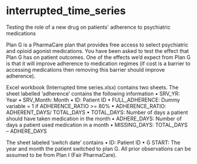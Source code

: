 # interrupted_time_series
Testing the role of a new drug on patients' adherence to psychiatric medications

Plan G is a PharmaCare plan that provides free access to select psychiatric and opioid agonist medications. You have been asked to test the effect that Plan G has on patient outcomes. One of the effects we’d expect from Plan G is that it will improve adherence to medication regimes (if cost is a barrier to accessing medications then removing this barrier should improve adherence). 

Excel workbook (Interrupted time series.xlsx) contains two sheets. The sheet labelled ‘adherence’ contains the following information
•	SRV_YR: Year 
•	SRV_Month: Month 
•	ID: Patient ID
•	FULL_ADHERENCE: Dummy variable = 1 if ADHERENCE_RATIO >= 80%
•	ADHERENCE_RATIO: ADHERENT_DAYS/ TOTAL_DAYS
•	TOTAL_DAYS: Number of days a patient should have taken medication in the month
•	ADHERE_DAYS: Number of days a patient used medication in a month 
•	MISSING_DAYS: TOTAL_DAYS – ADHERE_DAYS

The sheet labeled ‘switch date’ contains 
•	ID: Patient ID
•	G START: The year and month the patient switched to plan G. All prior observations can be assumed to be from Plan I (Fair PharmaCare).

